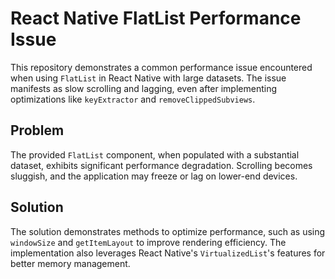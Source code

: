 # React Native FlatList Performance Issue

This repository demonstrates a common performance issue encountered when using `FlatList` in React Native with large datasets.  The issue manifests as slow scrolling and lagging, even after implementing optimizations like `keyExtractor` and `removeClippedSubviews`.

## Problem

The provided `FlatList` component, when populated with a substantial dataset, exhibits significant performance degradation. Scrolling becomes sluggish, and the application may freeze or lag on lower-end devices.

## Solution

The solution demonstrates methods to optimize performance, such as using `windowSize` and `getItemLayout` to improve rendering efficiency. The implementation also leverages React Native's `VirtualizedList`'s features for better memory management.
